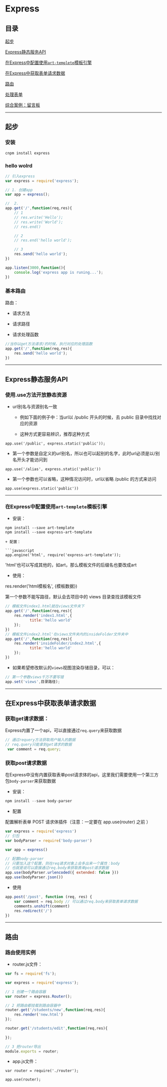 # Express

## 目录

[起步](#jump1)

[Express静态服务API](#jump2)
                      
[在Express中配置使用`art-templete`模板引擎](#jump3)

[在Express中获取表单请求数据](#jump4)

[路由](#jump5)




[处理表单](#jump9)

[综合案例：留言板](#jump10)

---	

<span id="jump1"></span>
## 起步

### 安装

```javascript
cnpm install express
```

### hello wolrd

```javascript
// 引入express
var express = require('express');

// 1. 创建app
var app = express();

//  2. 
app.get('/',function(req,res){
    // 1
    // res.write('Hello');
    // res.write('World');
    // res.end()

    // 2
    // res.end('hello world');

    // 3
    res.send('hello world');
})

app.listen(3000,function(){
    console.log('express app is runing...');
})
```

### 基本路由

路由：

- 请求方法

- 请求路径
- 请求处理函数

```javascript
//当你以get方法请求/的时候，执行对应的处理函数
app.get('/',function(req,res){
    res.send('hello world');
})
```

---

<span id="jump2"></span>
## Express静态服务API

### 使用.use方法开放静态资源

+ url别名与资源别名一致

	- 例如下面的例子中：当url以 /public 开头的时候，去 public 目录中找找对应的资源

	- 这种方式更容易辨识，推荐这种方式

```
app.use('/public', express.static('public'));
```

+ 第一个参数是自定义的url别名，所以也可以起别的名字，此时url必须是以/别名开头才能访问到

```
app.use('/alias', express.static('public'))
```

+ 第一个参数也可以省略，这种情况访问时，url以省略 /public 的方式来访问

```
app.use(express.static('public'))
```

---

<span id="jump3"></span>
### 在Express中配置使用`art-templete`模板引擎

+ 安装：

```shell
npm install --save art-template
npm install --save express-art-template

+ 配置：

```javascript
app.engine('html', require('express-art-template'));
```

'html'也可以写成其他的，如art，那么模板文件的后缀名也要改成art

+ 使用：

res.render('html模板名', {模板数据})

第一个参数不能写路径，默认会去项目中的 views 目录查找该模板文件

```javascript
// 模板文件index1.html就在views文件夹下
app.get('/',function(req,res){
    res.render('index1.html',{
           title:'hello world'     
    });
})
// 模板文件index2.html'在views文件夹内的insideFolder文件夹中
app.get('/',function(req,res){
    res.render('insideFolder/index2.html',{
           title:'hello world'     
    });
})
```

+ 如果希望修改默认的`views`视图渲染存储目录，可以：

```javascript
// 第一个参数views千万不要写错
app.set('views',目录路径);
```

---

<span id="jump4"></span>
## 在Express中获取表单请求数据

### 获取get请求数据：

Express内置了一个api，可以直接通过`req.query`来获取数据

```javascript
// 通过requery方法获取用户输入的数据
// req.query只能拿到get请求的数据
 var comment = req.query;
```

### 获取post请求数据

在Express中没有内置获取表单post请求体的api，这里我们需要使用一个第三方包`body-parser`来获取数据

+ 安装：

```javascript
npm install --save body-parser
```

+ 配置

配置解析表单 POST 请求体插件（注意：一定要在 app.use(router) 之前 ）

```javascript
var express = require('express')
// 引包
var bodyParser = require('body-parser')

var app = express()

// 配置body-parser
// 只要加入这个配置，则在req请求对象上会多出来一个属性：body
// 也就是说可以直接通过req.body来获取表单post请求数据
app.use(bodyParser.urlencoded({ extended: false }))
app.use(bodyParser.json())
```

+ 使用

```javascript
app.post('/post', function (req, res) {
	var comment = req.body // 可以通过req.body来获取表单请求数据
    comments.unshift(comment)
	res.redirect('/')
})
```

---

<span id="jump5"></span>
## 路由

### 路由使用实例

- router.js文件：

```javascript
var fs = require('fs');

var express = require('express');

// 1 创建一个路由容器
var router = express.Router();

// 2 把路由都挂载到路由容器中
router.get('/students/new',function(req,res){
    res.render('new.html')
});

router.get('/students/edit',function(req,res){
    
});

// 3 把router导出
module.exports = router;
```

- app.js文件：

```
var router = require('./router');

app.use(router);
```
